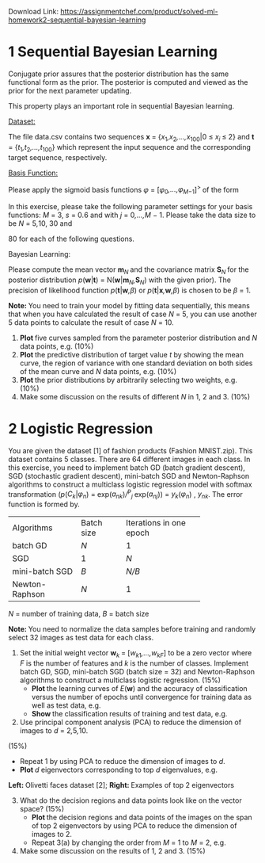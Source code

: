 Download Link: https://assignmentchef.com/product/solved-ml-homework2-sequential-bayesian-learning
<br>
<h1>1           Sequential Bayesian Learning</h1>

Conjugate prior assures that the posterior distribution has the same functional form as the prior. The posterior is computed and viewed as the prior for the next parameter updating.

This property plays an important role in sequential Bayesian learning.

<u>Dataset:</u>

The file data.csv contains two sequences <strong>x </strong>= {<em>x</em><sub>1</sub><em>,x</em><sub>2</sub><em>,…,x</em><sub>100</sub>|0 ≤ <em>x<sub>i </sub></em>≤ 2} and <strong>t </strong>= {<em>t</em><sub>1</sub><em>,t</em><sub>2</sub><em>,…,t</em><sub>100</sub>} which represent the input sequence and the corresponding target sequence, respectively.

<u>Basis Function:</u>

Please apply the sigmoid basis functions <em>φ </em>= [<em>φ</em><sub>0</sub><em>,…,φ<sub>M</sub></em><sub>−1</sub>]<sup>&gt; </sup>of the form

In this exercise, please take the following parameter settings for your basis functions: <em>M </em>= 3, <em>s </em>= 0<em>.</em>6 and with <em>j </em>= 0<em>,…,M </em>− 1. Please take the data size to be <em>N </em>= 5<em>,</em>10, 30 and

80 for each of the following questions.

Bayesian Learning:

Please compute the mean vector <strong>m</strong><em><sub>N </sub></em>and the covariance matrix <strong>S</strong><em><sub>N </sub></em>for the posterior distribution <em>p</em>(<strong>w</strong>|<strong>t</strong>) = N(<strong>w</strong>|<strong>m</strong><em><sub>N</sub>,</em><strong>S</strong><em><sub>N</sub></em>) with the given prior). The precision of likelihood function <em>p</em>(<strong>t</strong>|<strong>w</strong><em>,β</em>) or <em>p</em>(<strong>t</strong>|<strong>x</strong><em>,</em><strong>w</strong><em>,β</em>) is chosen to be <em>β </em>= 1.

<strong>Note: </strong>You need to train your model by fitting data sequentially, this means that when you have calculated the result of case <em>N </em>= 5, you can use another 5 data points to calculate the result of case <em>N </em>= 10.

<ol>

 <li><strong>Plot </strong>five curves sampled from the parameter posterior distribution and <em>N </em>data points, e.g. (10%)</li>

 <li><strong>Plot </strong>the predictive distribution of target value <em>t </em>by showing the mean curve, the region of variance with one standard deviation on both sides of the mean curve and <em>N </em>data points, e.g. (10%)</li>

 <li><strong>Plot </strong>the prior distributions by arbitrarily selecting two weights, e.g. (10%)</li>

 <li>Make some discussion on the results of different <em>N </em>in 1, 2 and 3. (10%)</li>

</ol>

<h1>2           Logistic Regression</h1>

You are given the dataset [1] of fashion products (Fashion MNIST.zip). This dataset contains 5 classes. There are 64 different images in each class. In this exercise, you need to implement batch GD (batch gradient descent), SGD (stochastic gradient descent), mini-batch SGD and Newton-Raphson algorithms to construct a multiclass logistic regression model with softmax transformation (<em>p</em>(<em>C<sub>k</sub></em>|<em>φ<sub>n</sub></em>) = exp(<em>a<sub>nk</sub></em>)<em>/</em><sup>P</sup><em><sub>j </sub></em>exp(<em>a<sub>nj</sub></em>)) = <em>y<sub>k</sub></em>(<em>φ<sub>n</sub></em>) , <em>y<sub>nk</sub></em>. The error function is formed by.

<table width="340">

 <tbody>

  <tr>

   <td width="123">Algorithms</td>

   <td width="75">Batch size</td>

   <td width="142">Iterations in one epoch</td>

  </tr>

  <tr>

   <td width="123">batch GD</td>

   <td width="75"><em>N</em></td>

   <td width="142">1</td>

  </tr>

  <tr>

   <td width="123">SGD</td>

   <td width="75">1</td>

   <td width="142"><em>N</em></td>

  </tr>

  <tr>

   <td width="123">mini-batch SGD</td>

   <td width="75"><em>B</em></td>

   <td width="142"><em>N/B</em></td>

  </tr>

  <tr>

   <td width="123">Newton-Raphson</td>

   <td width="75"><em>N</em></td>

   <td width="142">1</td>

  </tr>

 </tbody>

</table>

<em>N </em>= number of training data, <em>B </em>= batch size

<strong>Note: </strong>You need to normalize the data samples before training and randomly select 32 images as test data for each class.

<ol>

 <li>Set the initial weight vector <strong>w</strong><em><sub>k </sub></em>= [<em>w<sub>k</sub></em><sub>1</sub><em>,…,w<sub>kF</sub></em>] to be a zero vector where <em>F </em>is the number of features and <em>k </em>is the number of classes. Implement batch GD, SGD, mini-batch SGD (batch size = 32) and Newton-Raphson algorithms to construct a multiclass logistic regression. (15%)

  <ul>

   <li><strong>Plot </strong>the learning curves of <em>E</em>(<strong>w</strong>) and the accuracy of classification versus the number of epochs until convergence for training data as well as test data, e.g.</li>

   <li><strong>Show </strong>the classification results of training and test data, e.g.</li>

  </ul></li>

 <li>Use principal component analysis (PCA) to reduce the dimension of images to <em>d </em>= 2<em>,</em>5<em>,</em>10.</li>

</ol>

(15%)

<ul>

 <li>Repeat 1 by using PCA to reduce the dimension of images to <em>d</em>.</li>

 <li><strong>Plot </strong><em>d </em>eigenvectors corresponding to top <em>d </em>eigenvalues, e.g.</li>

</ul>

<strong>Left: </strong>Olivetti faces dataset [2]; <strong>Right: </strong>Examples of top 2 eigenvectors

<ol start="3">

 <li>What do the decision regions and data points look like on the vector space? (15%)

  <ul>

   <li><strong>Plot </strong>the decision regions and data points of the images on the span of top 2 eigenvectors by using PCA to reduce the dimension of images to 2.</li>

   <li>Repeat 3(a) by changing the order from <em>M </em>= 1 to <em>M </em>= 2, e.g.</li>

  </ul></li>

 <li>Make some discussion on the results of 1, 2 and 3. (15%)</li>

</ol>